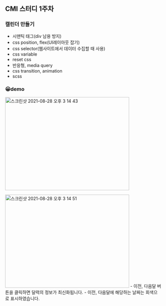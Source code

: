 ## CMI 스터디 1주차

### 캘린더 만들기<br>

- 시맨틱 태그(div 남용 방지)<br>
- css position, flex(UI레이아웃 잡기)<br>
- css selector(웹사이트에서 데이터 수집할 때 사용)<br>
- css variable<br>
- reset css<br>
- 반응형, media query<br>
- css transition, animation<br>
- scss

### 😀demo

<img width="400px" height="300px" alt="스크린샷 2021-08-28 오후 3 14 43" src="https://user-images.githubusercontent.com/62797441/131208338-5487a520-46d9-42cd-993a-62d4cce9dbe7.png"><br>

<img width="400px" height="300px" alt="스크린샷 2021-08-28 오후 3 14 51" src="https://user-images.githubusercontent.com/62797441/131208340-edcc16d5-cdcc-4994-866b-1509b3234998.png">
- 이전, 다음달 버튼을 클릭하면 달력의 정보가 최신화됩니다.
- 이전, 다음달에 해당하는 날짜는 회색으로 표시하였습니다.
